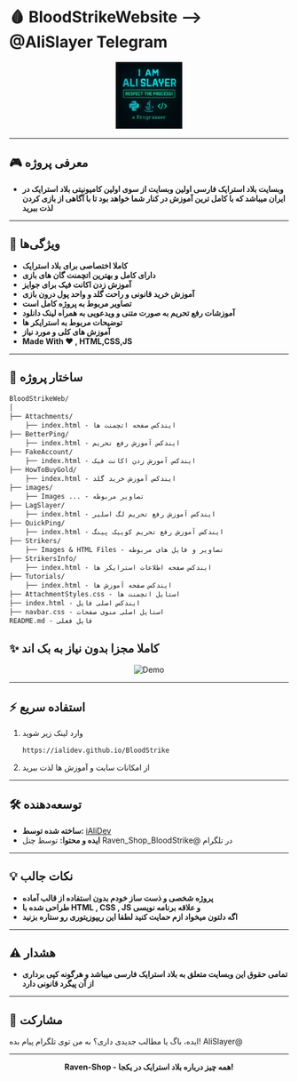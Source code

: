 # 🩸 BloodStrikeWebsite --> @AliSlayer Telegram

<div align="center">
  <img src="images/AliSlayer.webp" width="120" alt="BloodStrike Icon" />
</div>

---

## 🎮 معرفی پروژه

- **وبسایت بلاد استرایک فارسی اولین وبسایت از سوی اولین کامیونیتی بلاد استرایک در ایران میباشد که با کامل ترین آموزش در کنار شما خواهد بود تا با آگاهی از بازی کردن لذت ببرید**

---

## 🚀 ویژگی‌ها

- **کاملا اختصاصی برای بلاد استرایک**
- **دارای کامل و بهترین اتچمنت گان های بازی**
- **آموزش زدن اکانت فیک برای جوایز**
- **آموزش خرید قانونی و راحت گلد و واحد پول درون بازی**
- **تصاویر مربوط به پروژه کامل است**
- **آموزشات رفع تحریم به صورت متنی و ویدعویی به همراه لینک دانلود**
- **توضیحات مربوط به استرایکر ها**
- **آموزش های کلی و مورد نیاز**
- **Made With ♥ , HTML,CSS,JS**
---

## 🧩 ساختار پروژه

```
BloodStrikeWeb/
│
├── Attachments/
    ├── index.html - ایندکس صفحه اتچمنت ها
├── BetterPing/
    ├── index.html - ایندکس آموزش رفع تحریم
├── FakeAccount/
    ├── index.html - ایندکس آموزش زدن اکانت فیک
├── HowToBuyGold/
    ├── index.html - ایندکس آموزش خرید گلد
├── images/
    ├── Images ... - تصاویر مربوطه
├── LagSlayer/
    ├── index.html - ایندکس آموزش رفع تحریم لگ اسلیر
├── QuickPing/
    ├── index.html - ایندکس آموزش رفع تحریم کوییک پینگ
├── Strikers/
    ├── Images & HTML Files - تصاویر و فایل های مربوطه
├── StrikersInfo/
    ├── index.html - ایندکس صفحه اطلاعات استرایکر ها
├── Tutorials/
    ├── index.html - ایندکس صفحه آموزش ها
├── AttachmentStyles.css - استایل اتچمنت ها
├── index.html - ایندکس اصلی فایل
├── navbar.css - استایل اصلی منوی صفحات
README.md - فایل فعلی
```

## ✨ کاملا مجزا بدون نیاز به بک اند

<div align="center">
  <img src="https://media3.giphy.com/media/v1.Y2lkPTc5MGI3NjExbzd6cjhubWtpdXg5dGI0anJsMmZ5Z2ltczJucWdzODlrZzQ5NXVlOSZlcD12MV9pbnRlcm5hbF9naWZfYnlfaWQmY3Q9Zw/KGhpQ5NMoWKQurlHwI/giphy.gif" width="400" alt="Demo" />
</div>

---

## ⚡ استفاده سریع

1. وارد لینک زیر شوید
   ```bash
   https://ialidev.github.io/BloodStrike
   ```
2. از امکانات سایت و آموزش ها لذت ببرید

---

## 🛠 توسعه‌دهنده

- **ساخته شده توسط:** [iAliDev](https://github.com/iAliDev)
- **ایده و محتوا:** توسط چنل Raven_Shop_BloodStrike@ در تلگرام

---

## 💡 نکات جالب
- **پروژه شخصی و ذست ساز خودم بدون استفاده از قالب آماده**
- **طراحی شده با HTML , CSS , JS و علاقه برنامه نویسی**
- **اگه دلتون میخواد ازم حمایت کنید لطفا این ریپوزیتوری رو ستاره بزنید**
---

## ⚠️ هشدار
- **تمامی حقوق این وبسایت متعلق به بلاد استرایک فارسی میباشد و هرگونه کپی برداری از آن پیگرد قانونی دارد**

---

## 📢 مشارکت

ایده، باگ یا مطالب جدیدی داری؟ به من توی تلگرام پیام بده! AliSlayer@

---

<div align="center">
  <b>Raven-Shop - همه چیز درباره بلاد استرایک در یکجا!</b>
</div>

